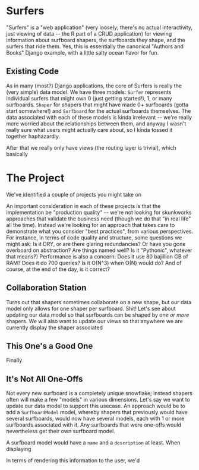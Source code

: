 # Surfers

"Surfers" is a "web application" (very loosely; there's no actual
interactivity, just viewing of data -- the R part of a CRUD application) for viewing
information about surfboard shapers, the surfboards they shape, and the surfers
that ride them.  Yes, this is essentially the canonical "Authors and Books" Django
example, with a little salty ocean flavor for fun.

## Existing Code

As in many (most?) Django applications, the core of Surfers is really the (very simple)
data model. We have three models: `Surfer` represents individual surfers that might own
0 (just getting started!), 1, or many surfboards. `Shaper` for shapers that might have made
0+ surfboards (gotta start somewhere!) and `Surfboard` for the actual surfboards themselves.
The data associated with each of these models is kinda irrelevant -- we're really more
worried about the relationships between them, and anyway I wasn't really sure
what users might actually care about, so I kinda tossed it together haphazardly.

After that we really only have views  (the routing layer is trivial), which
basically

# The Project

We've identified a couple of projects you might take on

An important consideration in each of these projects is that the implementation
be "production quality" -- we're not looking for skunkworks approaches that validate
the business need (though we do that "in real life" all the time).  Instead we're
looking for an approach that takes care to demonstrate what you consider "best
practices", from various perspectives. For instance, in terms of code quality
and structure, some questions we might ask: Is it DRY, or are there glaring
redundancies? Or have you gone overboard on abstraction? Are things named well?
Is it "Pythonic", whatever that means?) Performance is also a concern: Does
it use 80 bajillion GB of RAM? Does it do 700 queries? Is it O(N^3) when O(N)
would do? And of course, at the end of the day, is it correct?

## Collaboration Station

Turns out that shapers sometimes collaborate on a new shape, but our data model
only allows for one shaper per surfboard. Shit! Let's see about updating our
data model so that surfboards can be shaped by *one or more* shapers. We will also
want to update our views so that anywhere we are currently display the shaper
associated
 

## This One's a Good One

Finally

## It's Not All One-Offs

Not every new surfboard is a completely unique snowflake; instead shapers often
will make a few "models" in various dimensions.  Let's say we want to update our
data model to support this usecase.  An approach would be to add a `SurfboardModel`
model, whereby shapers that previously would have several surfboards, would now
have several models, each with 1 or more surfboards associated with it.  Any
surfboards that were one-offs would nevertheless get their own surfboard model.

A surfboard model would have a `name` and a `description` at least.  When displaying

In terms of rendering this information to the user, we'd
